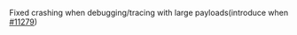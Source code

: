Fixed crashing when debugging/tracing with large payloads(introduce when [#11279](https://github.com/emqx/emqx/pull/11279))
